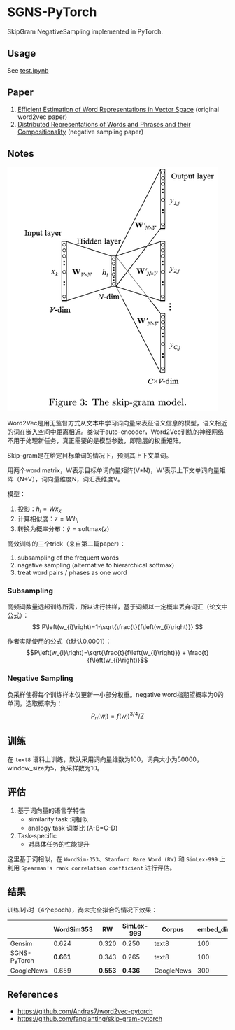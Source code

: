 # SGNS-PyTorch
SkipGram NegativeSampling implemented in PyTorch.

## Usage
See [test.ipynb](https://github.com/ZubinGou/SGNS-PyTorch/blob/main/test.ipynb)

## Paper
1. [Efficient Estimation of Word Representations in Vector Space](http://arxiv.org/pdf/1301.3781.pdf) (original word2vec paper)
2. [Distributed Representations of Words and Phrases and their Compositionality](http://papers.nips.cc/paper/5021-distributed-representations-of-words-and-phrases-and-their-compositionality.pdf) (negative sampling paper)

## Notes
![](images/skip-gram.png)

Word2Vec是用无监督方式从文本中学习词向量来表征语义信息的模型，语义相近的词在嵌入空间中距离相近。类似于auto-encoder，Word2Vec训练的神经网络不用于处理新任务，真正需要的是模型参数，即隐层的权重矩阵。

Skip-gram是在给定目标单词的情况下，预测其上下文单词。

用两个word matrix，W表示目标单词向量矩阵(V\*N)，W'表示上下文单词向量矩阵（N\*V），词向量维度N，词汇表维度V。

模型：
1. 投影：$h_i=Wx_k$
2. 计算相似度：$z=W'h_i$
3. 转换为概率分布：$\hat y=\text{softmax}(z)$

高效训练的三个trick（来自第二篇paper）：
1. subsampling of the frequent words
2. nagative sampling (alternative to hierarchical softmax)
3. treat word pairs / phases as one word

### Subsampling
高频词数量远超训练所需，所以进行抽样，基于词频以一定概率丢弃词汇（论文中公式）：
$$
P\left(w_{i}\right)=1-\sqrt{\frac{t}{f\left(w_{i}\right)}}
$$

作者实际使用的公式（t默认0.0001）：
$$P\left(w_{i}\right)=\sqrt{\frac{t}{f\left(w_{i}\right)}} + \frac{t}{f\left(w_{i}\right)}$$

### Negative Sampling
负采样使得每个训练样本仅更新一小部分权重。negative word指期望概率为0的单词，选取概率为：
$$
P_n(w_i)=f(w_i)^{3 / 4} / Z
$$

## 训练
在 `text8` 语料上训练，默认采用词向量维数为100，词典大小为50000，window_size为5，负采样数为10。

## 评估
1. 基于词向量的语言学特性
    - similarity task 词相似
    - analogy task 词类比 (A-B=C-D)
2. Task-specific
    - 对具体任务的性能提升

这里基于词相似，在 `WordSim-353`、`Stanford Rare Word (RW)` 和 `SimLex-999` 上利用 `Spearman's rank correlation coefficient` 进行评估。

## 结果
训练1小时（4个epoch），尚未完全拟合的情况下效果：

|              | WordSim353 | RW           | SimLex-999 | Corpus     | embed_dim | vocab_size | Time |
|--------------|------------|--------------|------------|------------|-----------|------------|------|
| Gensim       | 0.624      | 0.320        | 0.250      | text8      | 100       | 71290      | 1min |
| SGNS-PyTorch | **0.661**      | 0.343        | 0.265      | text8      | 100       | 50000      | 1h   |
| GoogleNews   | 0.659      | **0.553**        | **0.436**      | GoogleNews | 300       | 3000000    | -    |

## References
- https://github.com/Andras7/word2vec-pytorch
- https://github.com/fanglanting/skip-gram-pytorch
